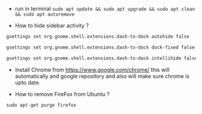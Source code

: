 * run in terminal `sudo apt update && sudo apt upgrade && sudo apt clean && sudo apt autoremove`

* How to hide sidebar activity ?

```bash
gsettings set org.gnome.shell.extensions.dash-to-dock autohide false

gsettings set org.gnome.shell.extensions.dash-to-dock dock-fixed false

gsettings set org.gnome.shell.extensions.dash-to-dock intellihide false
```
* Install Chrome from https://www.google.com/chrome/ this will automatically and google repository and also will make sure chrome is upto date.

* How to remove FireFox from Ubuntu ?

`sudo apt-get purge firefox`
